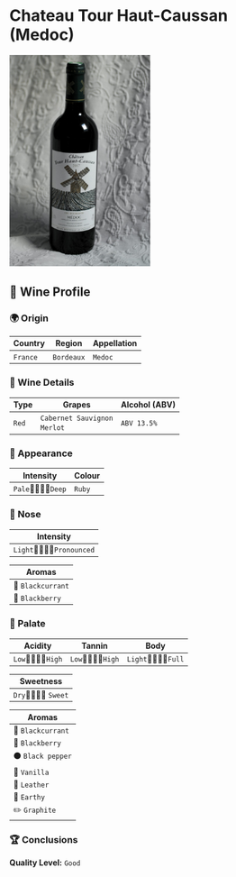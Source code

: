 # Chateau Tour Haut-Caussan (Medoc)
<img src="images/Chateau-Tour-Haut-Caussan-Medoc.jpeg" alt="drawing" style="width:250px;"/>

## 🍷 Wine Profile

### 🌍 Origin

| Country       | Region        | Appellation   |
|---------------|---------------|---------------|
| `France`      | `Bordeaux`    | `Medoc`       |

### 🍇 Wine Details

| Type          | Grapes                          | Alcohol (ABV)  |
|---------------|---------------------------------|----------------|
| `Red`         | `Cabernet Sauvignon`<br>`Merlot`| `ABV 13.5%`    |

### 🎨 Appearance

| Intensity             | Colour                    |
|-----------------------|---------------------------|
| `Pale`🔹🔹💠🔸`Deep`  | `Ruby`                    |

### 👃 Nose

| Intensity                     |
|-------------------------------|
| `Light`🔹🔹💠🔸`Pronounced`  |

| Aromas                    |
|---------------------------|
| 🍇 `Blackcurrant`         |
| 🔵 `Blackberry`           |

### 👅 Palate

| Acidity               | Tannin              | Body                |
|-----------------------|---------------------|---------------------|
| `Low`🔹🔹🔹💠`High`   | `Low`🔹🔹💠🔸`High`|`Light`🔹🔹🔹💠`Full`|

| Sweetness                 |
|---------------------------|
| `Dry`💠🔸🔸🔸 `Sweet`|

| Aromas                    |
|---------------------------|
| 🍇 `Blackcurrant`         |
| 🔵 `Blackberry`           |
| ⚫ `Black pepper`         |
| 🍂 `Vanilla`              |
| 🐂 `Leather`              |
| 🍄 `Earthy`               |
| ✏️ `Graphite`             |

### 🏆 Conclusions

**Quality Level:** `Good`
